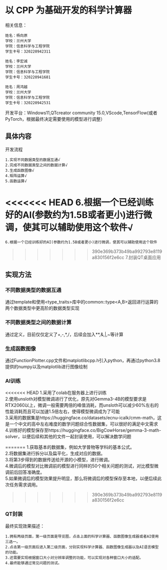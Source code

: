 # 以 CPP 为基础开发的科学计算器

相关信息：     

    姓名：杨向原        
    学校：兰州大学      
    学院：信息科学与工程学院        
    学生卡号：320220942311

    姓名：李宏诚        
    学校：兰州大学      
    学院：信息科学与工程学院        
    学生卡号：320220941681

    姓名：周鸿越       
    学校：兰州大学      
    学院：信息科学与工程学院        
    学生卡号：320220942531


开发平台：Windows11,QTcreator community 15.0,VScode,TensorFlow(或者PyTorch，根据最终决定需要使用的模型进行调整）       

## 具体内容
开发流程    

    1.实现不同数据类型的数据互通√   
    2.完成不同数据类型之间的数据计算√   
    3.生成函数图像√     
    4.矩阵运算√     
    5.函数运算√     
<<<<<<< HEAD
    6.根据一个已经训练好的AI(参数约为1.5B或者更小)进行微调，使其可以辅助使用这个软件√        
=======
    6.根据一个已经训练好的AI(参数约为1.5B或者更小)进行微调，使其可以辅助使用这个软件        
>>>>>>> 390e369b373b49ba992793e8119a830156f2e6cc
    7.封装QT桌面应用

## 实现方法        
### 不同数据类型的数据互通        
通过template和使用<type_traits>库中的common::type<A,B>返回进行运算的两个数据类型中更高阶的数据类型实现        
### 不同数据类型之间的数据计算        
通过定义，目前仅仅定义了+,-,*,/，后续会加入**,&,|,~等计算        
### 生成函数图像        
通过FunctionPlotter.cpp文件和matplotlibcpp.h引入python，再通过python3.8提供的numpy以及matplotlib进行图像绘制        
### AI训练        

<<<<<<< HEAD
    1.采用了colab在服务器上进行训练     
    2.使用unsloth对模型微调进行了优化，原先对Gemma3-4B的模型要求是RTX2060以上，微调一般需要两倍的峰值消耗，而unsloth可以减少60%左右的性能消耗而且可以加速1.5倍左右，使得模型微调成为了可能      
    3.采用的数据集是https://huggingface.co/datasets/ecnu-icalk/cmm-math，这是一个中文的高中左右难度的数学问题综合性数据集，可以很好的满足中文需求       
    4.训练好的模型保存至https://huggingface.co/BigCowHorse/gemma-3-math-solver，以便后续和其他的文件一起封装使用，可以解决数学问题      
    
=======
    1.获取基本的数据集，例如大学普物等学科的基本公式。        
    2.将数据集进行拆分以及扁平化，生成对应的数据。        
    3.将第3步得到的数据传送给开源的小模型，进行微调。        
    4.微调后的模型对比微调前的模型进行同样的50个相关问题的测试，对比模型微调前后回答准确度。        
    5.如果微调后的模型效果提升明显，那么将微调后的模型保存至本地，以便后续此次任务需求调用。
>>>>>>> 390e369b373b49ba992793e8119a830156f2e6cc

### QT封装        
最终实现效果描述：        

    1.拥有两级页面，第一级页面是导览图，点击上面的科学计算器、函数图像生成器或者AI使用三选一。        
    2.点击第一级页面后进入第二级页面，分别实现科学计算器、函数图像生成器以及AI语言模型的功能。
    3.还需要实现根据窗口大小对分辨率调整的功能，可以实现对各种窗口大小的适配。
    4.最终能够通过常见问题的测试。
